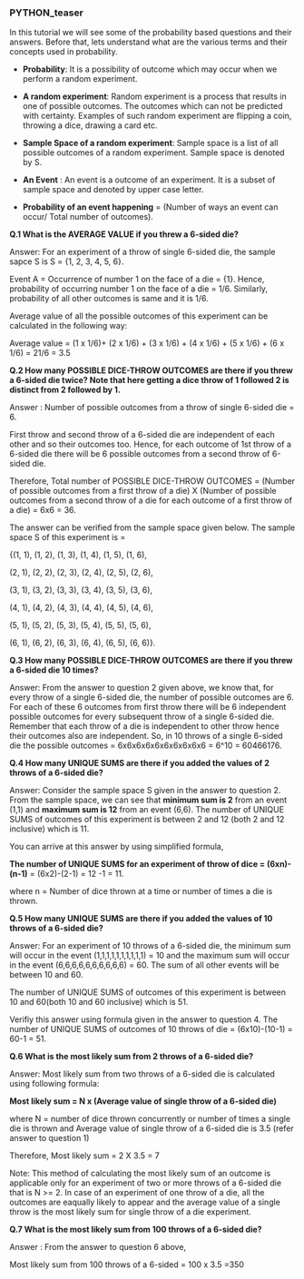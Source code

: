 
### PYTHON_teaser

In this tutorial we will see some of the probability based questions and their answers. Before that, lets understand what are the various terms and their concepts used in probability.

 * **Probability**: It is a possibility of outcome which may occur when we perform a random experiment.


 * **A random experiment**: Random experiment is a process that results in one of possible outcomes. The outcomes which can not be predicted with certainty.
Examples of such random experiment are flipping a coin, throwing a dice, drawing a card etc.


 * **Sample Space of a random experiment**: Sample space is a list of all possible outcomes of a random experiment. Sample space is denoted by S.


 * **An Event** : An event is a outcome of an experiment. It is a subset of sample space and denoted by upper case letter.


 * **Probability of an event happening** = (Number of ways an event can occur/ Total number of outcomes).

**Q.1 What is the AVERAGE VALUE if you threw a 6-sided die?** 


Answer:  For an experiment of a throw of single 6-sided die, the sample sapce S is
         S = {1, 2, 3, 4, 5, 6}.
        
Event A = Occurrence of number 1 on the face of a die = {1}.
Hence, probability of occurring number 1 on the face of a die = 1/6.
Similarly, probability of all other outcomes is same and it is 1/6.
        
Average value of all the possible outcomes of this experiment can be calculated in the following way:
        
Average value = (1 x 1/6)+ (2 x 1/6) + (3 x 1/6) + (4 x 1/6) + (5 x 1/6) + (6 x 1/6)
              = 21/6
              = 3.5

**Q.2 How many POSSIBLE DICE-THROW OUTCOMES are there if you threw a 6-sided die twice? Note that here getting a dice throw of 1 followed 2 is distinct from 2 followed by 1.**

Answer : Number of possible outcomes from a throw of single 6-sided die = 6.

First throw and second throw of a 6-sided die are independent of each other and so their outcomes too. Hence, for each outcome of 1st throw of a 6-sided die there will be 6 possible outcomes from a second throw of 6-sided die.
         
Therefore, Total number of POSSIBLE DICE-THROW OUTCOMES =
(Number of possible outcomes from a first throw of a die) X (Number of possible outcomes from a second throw of a die for each outcome of a first throw of a die) = 6x6 = 36.

The answer can be verified from the sample space given below.
The sample space S of this experiment is = 
         
{(1, 1), (1, 2), (1, 3), (1, 4), (1, 5), (1, 6),

(2, 1), (2, 2), (2, 3), (2, 4), (2, 5), (2, 6),

(3, 1), (3, 2), (3, 3), (3, 4), (3, 5), (3, 6),

(4, 1), (4, 2), (4, 3), (4, 4), (4, 5), (4, 6),

(5, 1), (5, 2), (5, 3), (5, 4), (5, 5), (5, 6),

(6, 1), (6, 2), (6, 3), (6, 4), (6, 5), (6, 6)}.

**Q.3 How many POSSIBLE DICE-THROW OUTCOMES are there if you threw a 6-sided die 10 times?**

Answer: From the answer to question 2 given above, we know that, for every throw of a single 6-sided die, the number of possible outcomes are 6. For each of these 6 outcomes from first throw there will be 6 independent possible outcomes for every subsequent throw of a single 6-sided die. Remember that each throw of a die is independent to other throw hence their outcomes also are independent.
So, in 10 throws of a single 6-sided die the possible outcomes = 6x6x6x6x6x6x6x6x6x6 = 6^10 = 60466176.

**Q.4 How many UNIQUE SUMS are there if you added the values of 2 throws of a 6-sided die?**

Answer: Consider the sample space S given in the answer to question 2.
From the sample space, we can see that **minimum sum is 2** from an event (1,1) and **maximum sum is 12** from an event (6,6).
The number of UNIQUE SUMS of outcomes of this experiment is between 2 and 12 (both 2 and 12 inclusive) which is 11.

You can arrive at this answer by using simplified formula,

**The number of UNIQUE SUMS for an experiment of throw of dice = (6xn)-(n-1)** = (6x2)-(2-1) = 12 -1 = 11. 

where n = Number of dice thrown at a time or number of times a die is thrown. 

**Q.5 How many UNIQUE SUMS are there if you added the values of 10 throws of a 6-sided die?**

Answer: For an experiment of 10 throws of a 6-sided die, the minimum sum will occur in the event (1,1,1,1,1,1,1,1,1,1) = 10
and the maximum sum will occur in the event (6,6,6,6,6,6,6,6,6,6) = 60. The sum of all other events will be between 10 and 60.

The number of UNIQUE SUMS of outcomes of this experiment is between 10 and 60(both 10 and 60 inclusive) which is 51.

Verifiy this answer using formula given in the answer to question 4.
The number of UNIQUE SUMS of outcomes of 10 throws of die = (6x10)-(10-1) = 60-1 = 51.

**Q.6 What is the most likely sum from 2 throws of a 6-sided die?**

Answer: Most likely sum from two throws of a 6-sided die is calculated using following formula:
        
**Most likely sum = N x (Average value of single throw of a 6-sided die)**

where N =  number of dice thrown concurrently or number of times a single die is thrown and Average value of single throw of a 6-sided die is 3.5 (refer answer to question 1)
                         
Therefore, Most likely sum = 2 X 3.5 = 7

Note: This method of calculating the most likely sum of an outcome is applicable only for an experiment of two or more throws of a 6-sided die that is N >= 2. In case of an experiment of one throw of a die, all the outcomes are eaqually likely to appear and the average value of a single throw is the most likely sum for single throw of a die experiment.                

**Q.7 What is the most likely sum from 100 throws of a 6-sided die?**

Answer : From the answer to question 6 above, 

Most likely sum from 100 throws of a 6-sided = 100 x 3.5 =350
